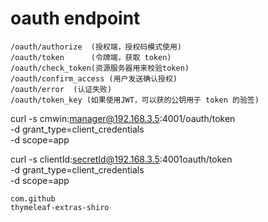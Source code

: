 # oauth endpoint
```
/oauth/authorize  (授权端，授权码模式使用)
/oauth/token      (令牌端，获取 token)
/oauth/check_token(资源服务器用来校验token)
/oauth/confirm_access (用户发送确认授权)
/oauth/error  (认证失败)
/oauth/token_key (如果使用JWT，可以获的公钥用于 token 的验签)
```



curl -s cmwin:manager@192.168.3.5:4001/oauth/token  \
 -d grant_type=client_credentials \
 -d scope=app

 curl -s clientId:secretId@192.168.3.5:4001oauth/token  \
 -d grant_type=client_credentials \
 -d scope=app



```
com.github
thymeleaf-extras-shiro
```

